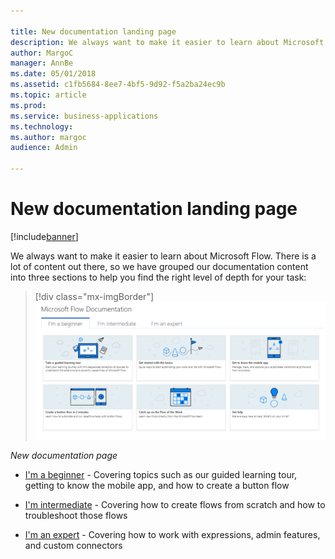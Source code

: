 ```yaml
---

title: New documentation landing page
description: We always want to make it easier to learn about Microsoft Flow.
author: MargoC
manager: AnnBe
ms.date: 05/01/2018
ms.assetid: c1fb5684-8ee7-4bf5-9d92-f5a2ba24ec9b
ms.topic: article
ms.prod: 
ms.service: business-applications
ms.technology: 
ms.author: margoc
audience: Admin

---
```

#  New documentation landing page




[!include[banner](../../includes/banner.md)]

We always want to make it easier to learn about Microsoft Flow. There is a lot
of content out there, so we have grouped our documentation content into three
sections to help you find the right level of depth for your task:

> [!div class="mx-imgBorder"] 
> ![New documentation page](media/new-documentation-landing-page-1.png "New documentation page")
<!-- Picture 13 -->


*New documentation page*

-   [I'm a beginner](https://docs.microsoft.com/en-us/flow/#pivot=start) -
    Covering topics such as our guided learning tour, getting to know the mobile
    app, and how to create a button flow

-   [I'm
    intermediate](https://docs.microsoft.com/en-us/flow/#pivot=intermediate) -
    Covering how to create flows from scratch and how to troubleshoot those
    flows

-   [I'm an expert](https://docs.microsoft.com/en-us/flow/#pivot=expert) -
    Covering how to work with expressions, admin features, and custom connectors
